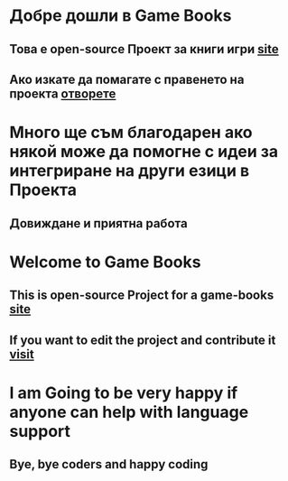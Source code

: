 # Добре дошли в Game Books
## Това е open-source Проект за книги игри [site](https://bookgames.angelator312.top/)
## Ако изкате да помагате с правенето на проекта [отворете](https://github.com/angelator312/Systezanie-1/blob/master/IfYouWantToStartTheProjectLocal-bg.md)
# Много ще съм благодарен ако някой може да помогне с идеи за интегриране на други езици в Проекта
## Довиждане и приятна работа

# Welcome to Game Books
## This is open-source Project for a game-books [site](https://bookgames.angelator312.top/)
## If you want to edit the project and contribute it [visit](https://github.com/angelator312/Systezanie-1/blob/master/IfYouWantToStartTheProjectLocal.md)
# I am Going to be very happy if anyone can help with language support
## Bye, bye coders and happy coding
